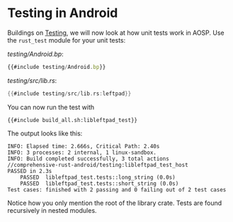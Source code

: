 # Testing in Android

Buildings on [Testing](../testing.md), we will now look at how unit tests work
in AOSP. Use the `rust_test` module for your unit tests:

_testing/Android.bp_:

```javascript
{{#include testing/Android.bp}}
```

_testing/src/lib.rs_:

```rust
{{#include testing/src/lib.rs:leftpad}}
```

You can now run the test with

```shell
{{#include build_all.sh:libleftpad_test}}
```

The output looks like this:

```text
INFO: Elapsed time: 2.666s, Critical Path: 2.40s
INFO: 3 processes: 2 internal, 1 linux-sandbox.
INFO: Build completed successfully, 3 total actions
//comprehensive-rust-android/testing:libleftpad_test_host            PASSED in 2.3s
    PASSED  libleftpad_test.tests::long_string (0.0s)
    PASSED  libleftpad_test.tests::short_string (0.0s)
Test cases: finished with 2 passing and 0 failing out of 2 test cases
```

Notice how you only mention the root of the library crate. Tests are found
recursively in nested modules.
